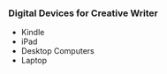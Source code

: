 ### Digital Devices for Creative Writer

<ul>
<li>Kindle</li>
<li>iPad</li>
<li>Desktop Computers</li>
<li>Laptop</li>
</ul>

